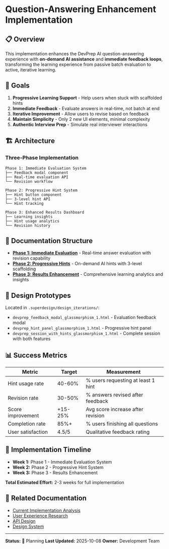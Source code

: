 # Question-Answering Enhancement Implementation

## 📋 Overview

This implementation enhances the DevPrep AI question-answering experience with **on-demand AI assistance** and **immediate feedback loops**, transforming the learning experience from passive batch evaluation to active, iterative learning.

## 🎯 Goals

1. **Progressive Learning Support** - Help users when stuck with scaffolded hints
2. **Immediate Feedback** - Evaluate answers in real-time, not batch at end
3. **Iterative Improvement** - Allow users to revise based on feedback
4. **Maintain Simplicity** - Only 2 new UI elements, minimal complexity
5. **Authentic Interview Prep** - Simulate real interviewer interactions

## 🏗️ Architecture

### Three-Phase Implementation

```
Phase 1: Immediate Evaluation System
├── Feedback modal component
├── Real-time evaluation API
└── Revision workflow

Phase 2: Progressive Hint System
├── Hint button component
├── 3-level hint API
└── Hint tracking

Phase 3: Enhanced Results Dashboard
├── Learning insights
├── Hint usage analytics
└── Revision history
```

## 📁 Documentation Structure

- **[Phase 1: Immediate Evaluation](./phase-1-immediate-evaluation.md)** - Real-time answer evaluation with revision capability
- **[Phase 2: Progressive Hints](./phase-2-progressive-hints.md)** - On-demand AI hints with 3-level scaffolding
- **[Phase 3: Results Enhancement](./phase-3-results-enhancement.md)** - Comprehensive learning analytics and insights

## 🎨 Design Prototypes

Located in `.superdesign/design_iterations/`:
- `devprep_feedback_modal_glassmorphism_1.html` - Evaluation feedback modal
- `devprep_hint_panel_glassmorphism_1.html` - Progressive hint panel
- `devprep_session_with_hints_glassmorphism_1.html` - Complete session with both features

## 📊 Success Metrics

| Metric | Target | Measurement |
|--------|--------|-------------|
| Hint usage rate | 40-60% | % users requesting at least 1 hint |
| Revision rate | 30-50% | % answers revised after feedback |
| Score improvement | +15-25% | Avg score increase after revision |
| Completion rate | 85%+ | % users finishing all questions |
| User satisfaction | 4.5/5 | Qualitative feedback rating |

## 🚀 Implementation Timeline

- **Week 1:** Phase 1 - Immediate Evaluation System
- **Week 2:** Phase 2 - Progressive Hint System
- **Week 3:** Phase 3 - Results Enhancement

**Total Estimated Effort:** 2-3 weeks for full implementation

## 🔗 Related Documentation

- [Current Implementation Analysis](../technical-architecture.md)
- [User Experience Research](./ux-research-findings.md)
- [API Design](../api-design.md)
- [Design System](../design-system.md)

---

**Status:** 📝 Planning
**Last Updated:** 2025-10-08
**Owner:** Development Team
